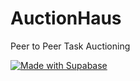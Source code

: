 # AuctionHaus
Peer to Peer Task Auctioning

[![Made with Supabase](https://supabase.com/badge-made-with-supabase-dark.svg)](https://supabase.com)
